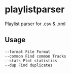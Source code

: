 # playlistparser
Playlist parser for .csv & .xml

## Usage
```
--format File Format
--common Find common Tracks
--stats Plot statistics
--dup Find duplicates
```
